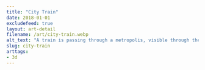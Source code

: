 ```yaml
---
title: "City Train"
date: 2018-01-01
excludefeed: true
layout: art-detail
filename: /art/city-train.webp
alt_text: "A train is passing through a metropolis, visible through the windows."
slug: city-train
arttags:
- 3d
---
```

